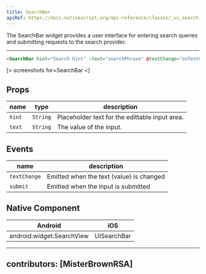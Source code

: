 ```yaml
---
title: SearchBar
apiRef: https://docs.nativescript.org/api-reference/classes/_ui_search_bar_.searchbar
---
```


The SearchBar widget provides a user interface for entering search queries and submitting requests to the search provider.

---

```html
<SearchBar hint="Search hint" :text="searchPhrase" @textChange="onTextChanged" @submit="onSubmit"></SearchBar>
```

[> screenshots for=SearchBar <]

## Props

| name | type | description |
|------|------|-------------|
| `hint` | `String` | Placeholder text for the edittable input area.
| `text` | `String` | The value of the input.

## Events

| name | description |
|------|-------------|
| `textChange`| Emitted when the text (value) is changed
| `submit`| Emitted when the input is submitted

## Native Component

| Android | iOS |
|---------|-----|
| android.widget.SearchView	| UISearchBar

---
contributors: [MisterBrownRSA]
---
